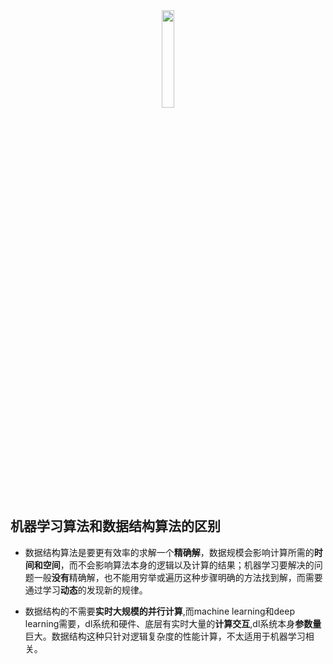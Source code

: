 <center><img src="https://i.loli.net/2020/05/17/cZIP7ARlLJtXwkv.png" width="20%"></center>

## 机器学习算法和数据结构算法的区别

- 数据结构算法是要更有效率的求解一个**精确解**，数据规模会影响计算所需的**时间和空间**，而不会影响算法本身的逻辑以及计算的结果；机器学习要解决的问题一般**没有**精确解，也不能用穷举或遍历这种步骤明确的方法找到解，而需要通过学习**动态**的发现新的规律。

- 数据结构的不需要**实时大规模的并行计算**,而machine learning和deep learning需要，dl系统和硬件、底层有实时大量的**计算交互**,dl系统本身**参数量**巨大。数据结构这种只针对逻辑复杂度的性能计算，不太适用于机器学习相关。
